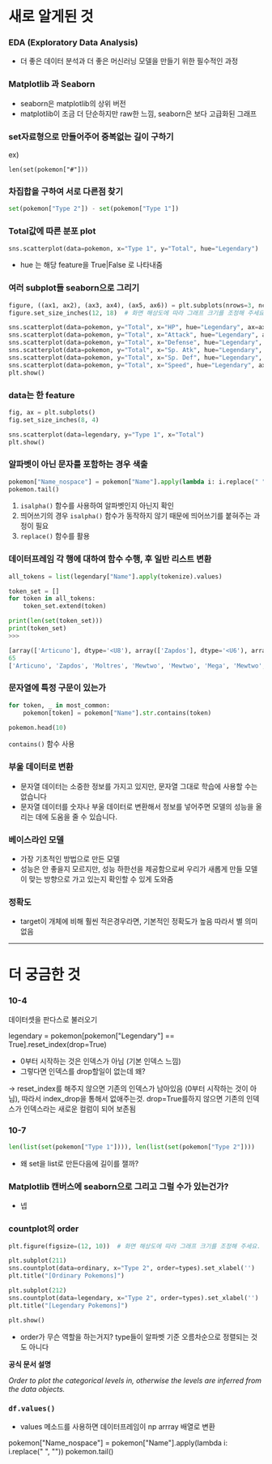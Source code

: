 # 새로 알게된 것

### EDA (Exploratory Data Analysis)

- 더 좋은 데이터 분석과 더 좋은 머신러닝 모델을 만들기 위한 필수적인 과정

### Matplotlib 과 Seaborn

- seaborn은 matplotlib의 상위 버전
- matplotlib이 조금 더 단순하지만 raw한 느낌, seaborn은 보다 고급화된 그래프

### set자료형으로 만들어주어 중복없는 길이 구하기

ex)

`len(set(pokemon["#"]))`

### 차집합을 구하여 서로 다른점 찾기

```python
set(pokemon["Type 2"]) - set(pokemon["Type 1"])
```

### Total값에 따른 분포 plot

```python
sns.scatterplot(data=pokemon, x="Type 1", y="Total", hue="Legendary")
```

- hue 는 해당 feature을 True|False 로 나타내줌

### 여러 subplot들 seaborn으로 그리기

```python
figure, ((ax1, ax2), (ax3, ax4), (ax5, ax6)) = plt.subplots(nrows=3, ncols=2)
figure.set_size_inches(12, 18)  # 화면 해상도에 따라 그래프 크기를 조정해 주세요.

sns.scatterplot(data=pokemon, y="Total", x="HP", hue="Legendary", ax=ax1)
sns.scatterplot(data=pokemon, y="Total", x="Attack", hue="Legendary", ax=ax2)
sns.scatterplot(data=pokemon, y="Total", x="Defense", hue="Legendary", ax=ax3)
sns.scatterplot(data=pokemon, y="Total", x="Sp. Atk", hue="Legendary", ax=ax4)
sns.scatterplot(data=pokemon, y="Total", x="Sp. Def", hue="Legendary", ax=ax5)
sns.scatterplot(data=pokemon, y="Total", x="Speed", hue="Legendary", ax=ax6)
plt.show()
```

### data는 한 feature

```python
fig, ax = plt.subplots()
fig.set_size_inches(8, 4)

sns.scatterplot(data=legendary, y="Type 1", x="Total")
plt.show()
```

### 알파벳이 아닌 문자를 포함하는 경우 색출

```python
pokemon["Name_nospace"] = pokemon["Name"].apply(lambda i: i.replace(" ", ""))
pokemon.tail()
```

1. `isalpha()` 함수를 사용하여 알파벳인지 아닌지 확인
2. 띄어쓰기의 경우 `isalpha()` 함수가 동작하지 않기 때문에 띄어쓰기를 붙혀주는 과정이 필요
3. `replace()` 함수를 활용

### 데이터프레임 각 행에 대하여 함수 수행, 후 일반 리스트 변환

```python
all_tokens = list(legendary["Name"].apply(tokenize).values)

token_set = []
for token in all_tokens:
    token_set.extend(token)

print(len(set(token_set)))
print(token_set)
>>>

[array(['Articuno'], dtype='<U8'), array(['Zapdos'], dtype='<U6'), array(['Moltres'], dtype='<U7'), array(['Mewtwo'], dtype='<U6'), array(['Mewtwo', 'Mega', 'Mewtwo', 'X'], dtype='<U6'), array(['Mewtwo', 'Mega', 'Mewtwo', 'Y'], dtype='<U6'), array(['Raikou'], dtype='<U6'), array(['Entei'], dtype='<U5'), array(['Suicune'], dtype='<U7'), array(['Lugia'], dtype='<U5'), array(['Ho'], dtype='<U2'), array(['Regirock'], dtype='<U8'), array(['Regice'], dtype='<U6'), array(['Registeel'], dtype='<U9'), array(['Latias'], dtype='<U6'), array(['Latias', 'Mega', 'Latias'], dtype='<U6'), array(['Latios'], dtype='<U6'), array(['Latios', 'Mega', 'Latios'], dtype='<U6'), array(['Kyogre'], dtype='<U6'), array(['Kyogre', 'Primal', 'Kyogre'], dtype='<U6'), array(['Groudon'], dtype='<U7'), array(['Groudon', 'Primal', 'Groudon'], dtype='<U7'), array(['Rayquaza'], dtype='<U8'), array(['Rayquaza', 'Mega', 'Rayquaza'], dtype='<U8'), array(['Jirachi'], dtype='<U7'), array(['Deoxys', 'Normal', 'Forme'], dtype='<U6'), array(['Deoxys', 'Attack', 'Forme'], dtype='<U6'), array(['Deoxys', 'Defense', 'Forme'], dtype='<U7'), array(['Deoxys', 'Speed', 'Forme'], dtype='<U6'), array(['Uxie'], dtype='<U4'), array(['Mesprit'], dtype='<U7'), array(['Azelf'], dtype='<U5'), array(['Dialga'], dtype='<U6'), array(['Palkia'], dtype='<U6'), array(['Heatran'], dtype='<U7'), array(['Regigigas'], dtype='<U9'), array(['Giratina', 'Altered', 'Forme'], dtype='<U8'), array(['Giratina', 'Origin', 'Forme'], dtype='<U8'), array(['Darkrai'], dtype='<U7'), array(['Shaymin', 'Land', 'Forme'], dtype='<U7'), array(['Shaymin', 'Sky', 'Forme'], dtype='<U7'), array(['Arceus'], dtype='<U6'), array(['Victini'], dtype='<U7'), array(['Cobalion'], dtype='<U8'), array(['Terrakion'], dtype='<U9'), array(['Virizion'], dtype='<U8'), array(['Tornadus', 'Incarnate', 'Forme'], dtype='<U9'), array(['Tornadus', 'Therian', 'Forme'], dtype='<U8'), array(['Thundurus', 'Incarnate', 'Forme'], dtype='<U9'), array(['Thundurus', 'Therian', 'Forme'], dtype='<U9'), array(['Reshiram'], dtype='<U8'), array(['Zekrom'], dtype='<U6'), array(['Landorus', 'Incarnate', 'Forme'], dtype='<U9'), array(['Landorus', 'Therian', 'Forme'], dtype='<U8'), array(['Kyurem'], dtype='<U6'), array(['Kyurem', 'Black', 'Kyurem'], dtype='<U6'), array(['Kyurem', 'White', 'Kyurem'], dtype='<U6'), array(['Xerneas'], dtype='<U7'), array(['Yveltal'], dtype='<U7'), array(['Zygarde', 'Forme'], dtype='<U7'), array(['Diancie'], dtype='<U7'), array(['Diancie', 'Mega', 'Diancie'], dtype='<U7'), array(['Hoopa', 'Hoopa', 'Confined'], dtype='<U8'), array(['Hoopa', 'Hoopa', 'Unbound'], dtype='<U7'), array(['Volcanion'], dtype='<U9')]
65
['Articuno', 'Zapdos', 'Moltres', 'Mewtwo', 'Mewtwo', 'Mega', 'Mewtwo', 'X', 'Mewtwo', 'Mega', 'Mewtwo', 'Y', 'Raikou', 'Entei', 'Suicune', 'Lugia', 'Ho', 'Regirock', 'Regice', 'Registeel', 'Latias', 'Latias', 'Mega', 'Latias', 'Latios', 'Latios', 'Mega', 'Latios', 'Kyogre', 'Kyogre', 'Primal', 'Kyogre', 'Groudon', 'Groudon', 'Primal', 'Groudon', 'Rayquaza', 'Rayquaza', 'Mega', 'Rayquaza', 'Jirachi', 'Deoxys', 'Normal', 'Forme', 'Deoxys', 'Attack', 'Forme', 'Deoxys', 'Defense', 'Forme', 'Deoxys', 'Speed', 'Forme', 'Uxie', 'Mesprit', 'Azelf', 'Dialga', 'Palkia', 'Heatran', 'Regigigas', 'Giratina', 'Altered', 'Forme', 'Giratina', 'Origin', 'Forme', 'Darkrai', 'Shaymin', 'Land', 'Forme', 'Shaymin', 'Sky', 'Forme', 'Arceus', 'Victini', 'Cobalion', 'Terrakion', 'Virizion', 'Tornadus', 'Incarnate', 'Forme', 'Tornadus', 'Therian', 'Forme', 'Thundurus', 'Incarnate', 'Forme', 'Thundurus', 'Therian', 'Forme', 'Reshiram', 'Zekrom', 'Landorus', 'Incarnate', 'Forme', 'Landorus', 'Therian', 'Forme', 'Kyurem', 'Kyurem', 'Black', 'Kyurem', 'Kyurem', 'White', 'Kyurem', 'Xerneas', 'Yveltal', 'Zygarde', 'Forme', 'Diancie', 'Diancie', 'Mega', 'Diancie', 'Hoopa', 'Hoopa', 'Confined', 'Hoopa', 'Hoopa', 'Unbound', 'Volcanion']
```

### 문자열에 특정 구문이 있는가

```python
for token, _ in most_common:
    pokemon[token] = pokemon["Name"].str.contains(token)

pokemon.head(10)
```

`contains()` 함수 사용

### 부울 데이터로 변환

- 문자열 데이터는 소중한 정보를 가지고 있지만, 문자열 그대로 학습에 사용할 수는 없습니다
- 문자열 데이터를 숫자나 부울 데이터로 변환해서 정보를 넣어주면 모델의 성능을 올리는 데에 도움을 줄 수 있습니다.

### 베이스라인 모델

- 가장 기초적인 방법으로 만든 모델
- 성능은 안 좋을지 모르지만, 성능 하한선을 제공함으로써 우리가 새롭게 만들 모델이 맞는 방향으로 가고 있는지 확인할 수 있게 도와줌

### 정확도

- target이 개체에 비해 훨씬 적은경우라면, 기본적인 정확도가 높음 따라서 별 의미 없음

---

# 더 궁금한 것

### 10-4

데이터셋을 판다스로 불러오기

legendary = pokemon[pokemon["Legendary"] == True].reset_index(drop=True)

- 0부터 시작하는 것은 인덱스가 아님 (기본 인덱스 느낌)
- 그렇다면 인덱스를 drop할일이 없는데 왜?

→ reset_index를 해주지 않으면 기존의 인덱스가 남아있음 (0부터 시작하는 것이 아님), 따라서 index_drop을 통해서 없애주는것. drop=True를하지 않으면 기존의 인덱스가 인덱스라는 새로운 컬럼이 되어 보존됨

### 10-7

```python
len(list(set(pokemon["Type 1"]))), len(list(set(pokemon["Type 2"])))
```

- 왜 set을 list로 만든다음에 길이를 잴까?

### Matplotlib 캔버스에 seaborn으로 그리고 그럴 수가 있는건가?

- 넵

### countplot의 order

```python
plt.figure(figsize=(12, 10))  # 화면 해상도에 따라 그래프 크기를 조정해 주세요.

plt.subplot(211)
sns.countplot(data=ordinary, x="Type 2", order=types).set_xlabel('')
plt.title("[Ordinary Pokemons]")

plt.subplot(212)
sns.countplot(data=legendary, x="Type 2", order=types).set_xlabel('')
plt.title("[Legendary Pokemons]")

plt.show()
```

- order가 무슨 역할을 하는거지? type들이 알파벳 기준 오름차순으로 정렬되는 것도 아니다

**공식 문서 설명**

*Order to plot the categorical levels in, otherwise the levels are inferred from the data objects.*

### `df.values()`

- values 메소드를 사용하면 데이터프레임이 np arrray 배열로 변환

pokemon["Name_nospace"] = pokemon["Name"].apply(lambda i: i.replace(" ", ""))
pokemon.tail()